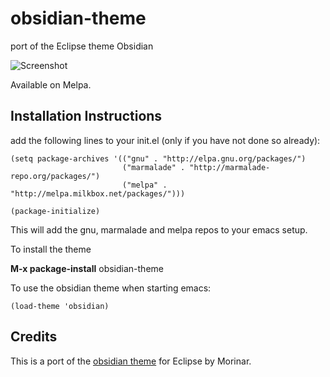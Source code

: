 obsidian-theme
==============

port of the Eclipse theme Obsidian

![Screenshot](https://github.com/mswift42/obsidian-theme/raw/master/Screenshot.png)

Available on Melpa.

Installation Instructions
-------------------------

add the following lines to your init.el (only if you have not done so already):

    (setq package-archives '(("gnu" . "http://elpa.gnu.org/packages/")
                             ("marmalade" . "http://marmalade-repo.org/packages/")
                             ("melpa" . "http://melpa.milkbox.net/packages/")))

    (package-initialize)



This will add the gnu, marmalade and melpa repos to your emacs setup.

To install the theme

**M-x package-install** obsidian-theme


To use the obsidian theme when starting emacs:

    (load-theme 'obsidian)


Credits
-------

This is a port of the [obsidian theme](http://eclipsecolorthemes.org/?view=theme&id=21) for Eclipse by Morinar.


